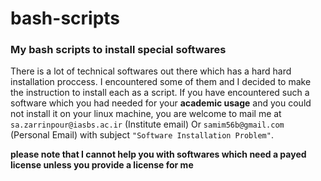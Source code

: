 # bash-scripts
### My bash scripts to install special softwares
There is a lot of technical softwares out there which has a hard hard installation proccess.
I encountered some of them and I decided to make the instruction to install each as a script.
If you have encountered such a software which you had needed for your **academic usage** and you could not install it 
on your linux machine, you are welcome to mail me at `sa.zarrinpour@iasbs.ac.ir` (Institute email) Or `samim56b@gmail.com` (Personal Email) with subject `"Software Installation Problem"`.

**please note that I cannot help you with softwares which need a payed license unless you provide a license for me** 
